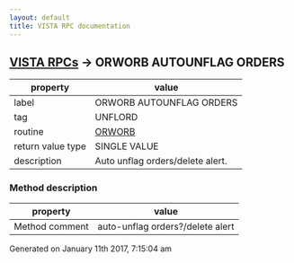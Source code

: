 ```yaml
---
layout: default
title: VISTA RPC documentation
---
```




## [VISTA RPCs](TableOfContent.md) &#8594; ORWORB AUTOUNFLAG ORDERS 

 property | value 
--- | --- 
 label | ORWORB AUTOUNFLAG ORDERS
 tag | UNFLORD
 routine | [ORWORB](http://code.osehra.org/dox/Routine_ORWORB_source.html)
 return value type | SINGLE VALUE
 description | Auto unflag orders/delete alert.


### Method description

 property | value 
--- | --- 
 Method comment | auto-unflag orders?/delete alert




 Generated on January 11th 2017, 7:15:04 am